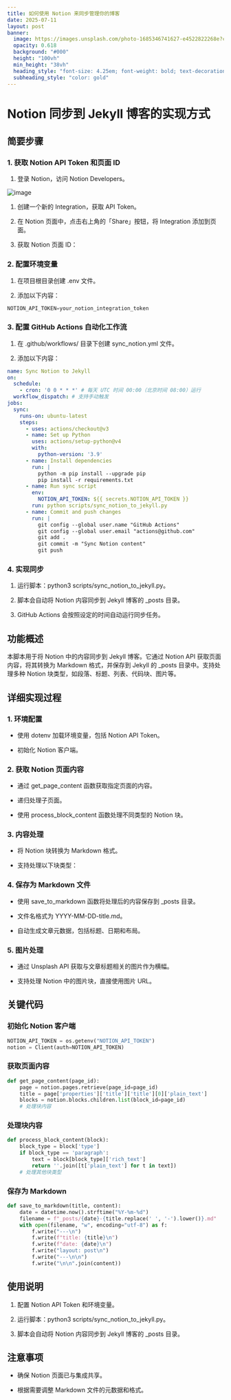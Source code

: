 ```yaml
---
title: 如何使用 Notion 来同步管理你的博客
date: 2025-07-11
layout: post
banner:
  image: https://images.unsplash.com/photo-1685346741627-e4522822268e?crop=entropy&cs=tinysrgb&fit=max&fm=jpg&ixid=M3w2OTIwMzJ8MHwxfHJhbmRvbXx8fHx8fHx8fDE3NTIyNTg2OTd8&ixlib=rb-4.1.0&q=80&w=1080
  opacity: 0.618
  background: "#000"
  height: "100vh"
  min_height: "38vh"
  heading_style: "font-size: 4.25em; font-weight: bold; text-decoration: underline"
  subheading_style: "color: gold"
---
```


# Notion 同步到 Jekyll 博客的实现方式

## 简要步骤

### 1. 获取 Notion API Token 和页面 ID

1. 登录 Notion，访问 Notion Developers。

![image](https://prod-files-secure.s3.us-west-2.amazonaws.com/a7a0cc5a-89b9-4cda-8686-1fba0ca52f40/d19c1afe-dea5-4312-9333-786b0ba83054/image.png?X-Amz-Algorithm=AWS4-HMAC-SHA256&X-Amz-Content-Sha256=UNSIGNED-PAYLOAD&X-Amz-Credential=ASIAZI2LB4667FH6UVDS%2F20250711%2Fus-west-2%2Fs3%2Faws4_request&X-Amz-Date=20250711T183136Z&X-Amz-Expires=3600&X-Amz-Security-Token=IQoJb3JpZ2luX2VjENL%2F%2F%2F%2F%2F%2F%2F%2F%2F%2FwEaCXVzLXdlc3QtMiJIMEYCIQCuJSOQ9thSH5yWwhUamCgJV9e4yIqAQUx2TouYw%2B6tJwIhAORPzCVh6ZDHLj%2FEAprlYI%2BpMAGIY%2F%2BVoDp1vduTkNNLKogECNv%2F%2F%2F%2F%2F%2F%2F%2F%2F%2FwEQABoMNjM3NDIzMTgzODA1IgxThBhd9PAqY%2FKY%2BXwq3AO%2BEfGqH%2F0rxVSgCDafeMkp4ucqzbtzSlf0VWRjizcKdqgNi0sqzJ3dUTc8usdJ8d7Oarnzqe5YJA%2FU%2BCNyedcPLeGmDbteyXkjB89JWtgGgYAO9ezclsugaK0CDUdN1do%2BllGKPTtqCsf4qi5z%2BD%2FglCieMfelZHLmW3hPXHbdoitDceENW2uCe8X3c5Ghg4Krby1n3Dycyjn5sv3I5QGBPUVY8T67aJLlyHeuWSM0FKxKFlXjJUbOEj7Mk%2BKshFpN8J42GdXGxHsVslajHpqyGeQ9ZIZdCf8McrTaXrjz%2F0y4IerXP1Qj9yWLbYScx%2FftMmkqx8FGkQzw32LNoDudVIxttrVL90JmXEDxPLNxd5YXYrMU3YTyOUDGGHVZrC8%2BBiV0MTnRYGwF4aPFvPc9vWibfm6n%2FuTVTqr%2BlOOg5PxNiYzPjd6SWspxXI%2BHHFtkyH6QtolZOprYSQjGCm80Y8retjpassblT%2Bz%2BOllXu647XyHcFtuYpFGCJnYHm4kq5cBCEDO8NGWuIQZ0aUPHCVR0kyyAi3LTzTmLQs6unzIbKAcVQlMq4Gm0Q6FhBm%2B3JfYOCmcOOREZqueV2eGB5MWmiQKvDW8qYOLY2ZThvvjGY05qv%2FdHMrqG1zDQqcXDBjqkAecrTjpMdWQ1EKPo7w3IiWgswZ%2FXtf6NvLjaasYAyEou3ivC5iRQA%2FGzG1ZxII1sC555C4OrrZKg4RfsWWtQ61ICTrbU84nIP0gxviC%2F6Er6hDlcoTwMELJNxi7ZRBFTHeZDGO2i%2B4hLKCZGD%2Bf5eExV8ELCvWAybs%2BKOYjk0V5D0OHW%2Fmx9thriE9tSSKuTfwbROSHOF%2B%2BiG9KkDtNv3MF7PM%2B6&X-Amz-Signature=5123b3853bb6d2a968fc1eb19321d0e61d5347962fe39918a522aa2613397fd0&X-Amz-SignedHeaders=host&x-amz-checksum-mode=ENABLED&x-id=GetObject)

1. 创建一个新的 Integration，获取 API Token。

1. 在 Notion 页面中，点击右上角的「Share」按钮，将 Integration 添加到页面。

1. 获取 Notion 页面 ID：


### 2. 配置环境变量

1. 在项目根目录创建 .env 文件。

1. 添加以下内容：

```javascript
NOTION_API_TOKEN=your_notion_integration_token
```

### 3. 配置 GitHub Actions 自动化工作流

1. 在 .github/workflows/ 目录下创建 sync_notion.yml 文件。

1. 添加以下内容：

```yaml
name: Sync Notion to Jekyll
on:
  schedule:
    - cron: '0 0 * * *' # 每天 UTC 时间 00:00（北京时间 08:00）运行
  workflow_dispatch: # 支持手动触发
jobs:
  sync:
    runs-on: ubuntu-latest
    steps:
      - uses: actions/checkout@v3
      - name: Set up Python
        uses: actions/setup-python@v4
        with:
          python-version: '3.9'
      - name: Install dependencies
        run: |
          python -m pip install --upgrade pip
          pip install -r requirements.txt
      - name: Run sync script
        env:
          NOTION_API_TOKEN: ${{ secrets.NOTION_API_TOKEN }}
        run: python scripts/sync_notion_to_jekyll.py
      - name: Commit and push changes
        run: |
          git config --global user.name "GitHub Actions"
          git config --global user.email "actions@github.com"
          git add .
          git commit -m "Sync Notion content"
          git push
```

### 4. 实现同步

1. 运行脚本：python3 scripts/sync_notion_to_jekyll.py。

1. 脚本会自动将 Notion 内容同步到 Jekyll 博客的 _posts 目录。

1. GitHub Actions 会按照设定的时间自动运行同步任务。

## 功能概述

本脚本用于将 Notion 中的内容同步到 Jekyll 博客。它通过 Notion API 获取页面内容，将其转换为 Markdown 格式，并保存到 Jekyll 的 _posts 目录中。支持处理多种 Notion 块类型，如段落、标题、列表、代码块、图片等。

## 详细实现过程

### 1. 环境配置

- 使用 dotenv 加载环境变量，包括 Notion API Token。

- 初始化 Notion 客户端。

### 2. 获取 Notion 页面内容

- 通过 get_page_content 函数获取指定页面的内容。

- 递归处理子页面。

- 使用 process_block_content 函数处理不同类型的 Notion 块。

### 3. 内容处理

- 将 Notion 块转换为 Markdown 格式。

- 支持处理以下块类型：


### 4. 保存为 Markdown 文件

- 使用 save_to_markdown 函数将处理后的内容保存到 _posts 目录。

- 文件名格式为 YYYY-MM-DD-title.md。

- 自动生成文章元数据，包括标题、日期和布局。

### 5. 图片处理

- 通过 Unsplash API 获取与文章标题相关的图片作为横幅。

- 支持处理 Notion 中的图片块，直接使用图片 URL。

## 关键代码

### 初始化 Notion 客户端

```python
NOTION_API_TOKEN = os.getenv("NOTION_API_TOKEN")
notion = Client(auth=NOTION_API_TOKEN)
```

### 获取页面内容

```python
def get_page_content(page_id):
    page = notion.pages.retrieve(page_id=page_id)
    title = page['properties']['title']['title'][0]['plain_text']
    blocks = notion.blocks.children.list(block_id=page_id)
    # 处理块内容
```

### 处理块内容

```python
def process_block_content(block):
    block_type = block['type']
    if block_type == 'paragraph':
        text = block[block_type]['rich_text']
        return ''.join([t['plain_text'] for t in text])
    # 处理其他块类型
```

### 保存为 Markdown

```python
def save_to_markdown(title, content):
    date = datetime.now().strftime("%Y-%m-%d")
    filename = f"_posts/{date}-{title.replace(' ', '-').lower()}.md"
    with open(filename, "w", encoding="utf-8") as f:
        f.write("---\n")
        f.write(f"title: {title}\n")
        f.write(f"date: {date}\n")
        f.write("layout: post\n")
        f.write("---\n\n")
        f.write("\n\n".join(content))
```

## 使用说明

1. 配置 Notion API Token 和环境变量。

1. 运行脚本：python3 scripts/sync_notion_to_jekyll.py。

1. 脚本会自动将 Notion 内容同步到 Jekyll 博客的 _posts 目录。

## 注意事项

- 确保 Notion 页面已与集成共享。

- 根据需要调整 Markdown 文件的元数据和格式。